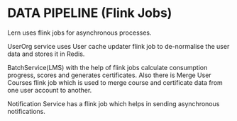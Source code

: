 # DATA PIPELINE (Flink Jobs)

Lern uses flink jobs for asynchronous processes.&#x20;

UserOrg service uses User cache updater flink job to de-normalise the user data and stores it in Redis.

BatchService(LMS) with the help of flink jobs calculate consumption progress, scores and generates certificates. Also there is Merge User Courses flink job which is used to merge course and certificate data from one user account to another.

Notification Service has a flink job which helps in sending asynchronous notifications.
